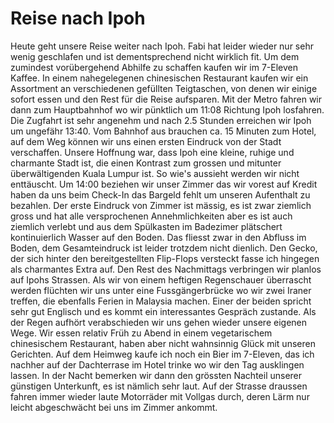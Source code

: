 # Reise nach Ipoh
Heute geht unsere Reise weiter nach Ipoh. Fabi hat leider wieder nur sehr wenig geschlafen und ist dementsprechend nicht wirklich fit. Um dem zumindest vorübergehend Abhilfe zu schaffen kaufen wir im 7-Eleven Kaffee. In einem nahegelegenen chinesischen Restaurant kaufen wir ein Assortment an verschiedenen gefüllten Teigtaschen, von denen wir einige sofort essen und den Rest für die Reise aufsparen. Mit der Metro fahren wir dann zum Hauptbahnhof wo wir pünktlich um 11:08 Richtung Ipoh losfahren. Die Zugfahrt ist sehr angenehm und nach 2.5 Stunden erreichen wir Ipoh um ungefähr 13:40. Vom Bahnhof aus brauchen ca. 15 Minuten zum Hotel, auf dem Weg können wir uns einen ersten Eindruck von der Stadt verschaffen. Unsere Hoffnung war, dass Ipoh eine kleine, ruhige und charmante Stadt ist, die einen Kontrast zum grossen und mitunter überwältigenden Kuala Lumpur ist. So wie's aussieht werden wir nicht enttäuscht. Um 14:00 beziehen wir unser Zimmer das wir vorest auf Kredit haben da uns beim Check-In das Bargeld fehlt um unseren Aufenthalt zu bezahlen. Der erste Eindruck von Zimmer ist mässig, es ist zwar ziemlich gross und hat alle versprochenen Annehmlichkeiten aber es ist auch ziemlich verlebt und aus dem Spülkasten im Badezimer plätschert kontinuierlich Wasser auf den Boden. Das fliesst zwar in den Abfluss im Boden, dem Gesamteindruck ist leider trotzdem nicht dienlich. Den Gecko, der sich hinter den bereitgestellten Flip-Flops versteckt fasse ich hingegen als charmantes Extra auf.
Den Rest des Nachmittags verbringen wir planlos auf Ipohs Strassen. Als wir von einem heftigen Regenschauer überrascht werden flüchten wir uns unter eine Fussgängerbrücke wo wir zwei Iraner treffen, die ebenfalls Ferien in Malaysia machen. Einer der beiden spricht sehr gut Englisch und es kommt ein interessantes Gespräch zustande. Als der Regen aufhört verabschieden wir uns gehen wieder unsere eigenen Wege.
Wir essen relativ Früh zu Abend in einem vegetarischem chinesischem Restaurant, haben aber nicht wahnsinnig Glück mit unseren Gerichten. Auf dem Heimweg kaufe ich noch ein Bier im 7-Eleven, das ich nachher auf der Dachterrase im Hotel trinke wo wir den Tag ausklingen lassen.
In der Nacht bemerken wir dann den grössten Nachteil unserer günstigen Unterkunft, es ist nämlich sehr laut. Auf der Strasse draussen fahren immer wieder laute Motorräder mit Vollgas durch, deren Lärm nur leicht abgeschwächt bei uns im Zimmer ankommt.